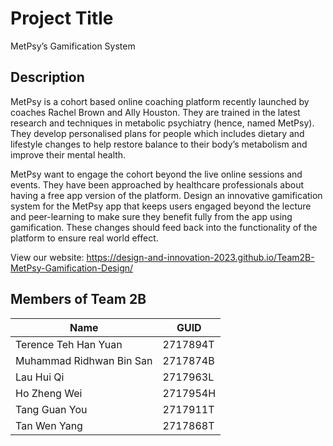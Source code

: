 # Project Title

MetPsy’s Gamification System

## Description

MetPsy is a cohort based online coaching platform recently launched by coaches Rachel Brown and Ally Houston. They are trained in the latest research and techniques in metabolic psychiatry (hence, named MetPsy). They develop personalised plans for people which includes dietary and lifestyle changes to help restore balance to their body’s metabolism and improve their mental health.

MetPsy want to engage the cohort beyond the live online sessions and events. They have been approached by healthcare professionals about having a free app version of the platform. Design an innovative gamification system for the MetPsy app that keeps users engaged beyond the lecture and peer-learning to make sure they benefit fully from the app using gamification. These changes should feed back into the functionality of the platform to ensure real world effect.

View our website: https://design-and-innovation-2023.github.io/Team2B-MetPsy-Gamification-Design/


## Members of Team 2B

| Name                         | GUID     |
| ---------------------------- | -------- |
| Terence Teh Han Yuan         | 2717894T |
| Muhammad Ridhwan Bin San     | 2717874B |
| Lau Hui Qi                   | 2717963L |
| Ho Zheng Wei                 | 2717954H |
| Tang Guan You                | 2717911T |
| Tan Wen Yang                 | 2717868T |
